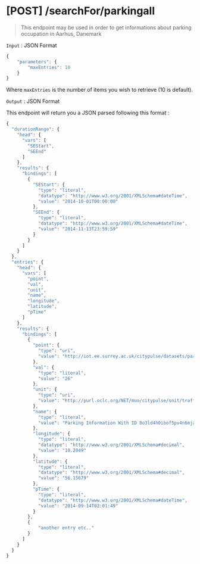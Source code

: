 
# [POST] /searchFor/parkingall

> This endpoint may be used in order to get informations about parking occupation in Aarhus, Danemark

`Input` : JSON Format 
```javascript 
{
    "parameters": {
        "maxEntries": 10
    }
}
```

Where `maxEntries` is the number of items you wish to retrieve (10 is default).

`Output` : JSON Format 

This endpoint will return you a JSON parsed following this format : 

```javascript
{
  "durationRange": {
    "head": {
      "vars": [
        "SEStart",
        "SEEnd"
      ]
    },
    "results": {
      "bindings": [
        {
          "SEStart": {
            "type": "literal",
            "datatype": "http://www.w3.org/2001/XMLSchema#dateTime",
            "value": "2014-10-01T00:00:00"
          },
          "SEEnd": {
            "type": "literal",
            "datatype": "http://www.w3.org/2001/XMLSchema#dateTime",
            "value": "2014-11-13T23:59:59"
          }
        }
      ]
    }
  },
  "entries": {
    "head": {
      "vars": [
        "point",
        "val",
        "unit",
        "name",
        "longitude",
        "latitude",
        "pTime"
      ]
    },
    "results": {
      "bindings": [
        {
          "point": {
            "type": "uri",
            "value": "http://iot.ee.surrey.ac.uk/citypulse/datasets/parking/parkingDataStream#observations_point_8o3ld4h0ibof5pv4n6mjanv7g8"
          },
          "val": {
            "type": "literal",
            "value": "26"
          },
          "unit": {
            "type": "uri",
            "value": "http://purl.oclc.org/NET/muo/citypulse/unit/trafficvehicle-count"
          },
          "name": {
            "type": "literal",
            "value": "Parking Information With ID 8o3ld4h0ibof5pv4n6mjanv7g8"
          },
          "longitude": {
            "type": "literal",
            "datatype": "http://www.w3.org/2001/XMLSchema#decimal",
            "value": "10.2049"
          },
          "latitude": {
            "type": "literal",
            "datatype": "http://www.w3.org/2001/XMLSchema#decimal",
            "value": "56.15679"
          },
          "pTime": {
            "type": "literal",
            "datatype": "http://www.w3.org/2001/XMLSchema#dateTime",
            "value": "2014-09-14T02:01:49"
          }
        },
        {
            "another entry etc.."
        }
      ]
    }
  }
}
```
